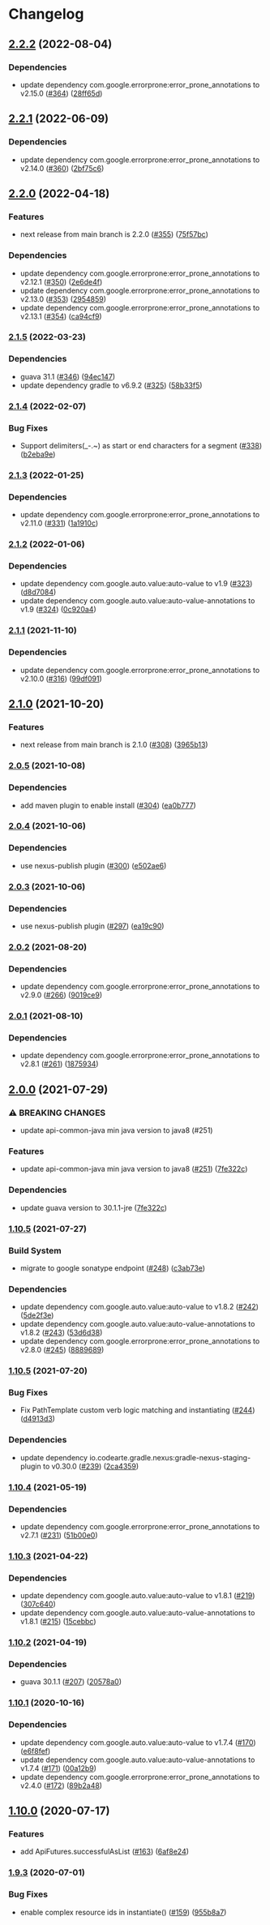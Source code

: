 # Changelog

## [2.2.2](https://github.com/googleapis/api-common-java/compare/v2.2.1...v2.2.2) (2022-08-04)


### Dependencies

* update dependency com.google.errorprone:error_prone_annotations to v2.15.0 ([#364](https://github.com/googleapis/api-common-java/issues/364)) ([28ff65d](https://github.com/googleapis/api-common-java/commit/28ff65d7e70495cc079379b8e78cb515a2960dae))

## [2.2.1](https://github.com/googleapis/api-common-java/compare/v2.2.0...v2.2.1) (2022-06-09)


### Dependencies

* update dependency com.google.errorprone:error_prone_annotations to v2.14.0 ([#360](https://github.com/googleapis/api-common-java/issues/360)) ([2bf75c6](https://github.com/googleapis/api-common-java/commit/2bf75c6415646df0a2dd074a75bd044d0bdc67ca))

## [2.2.0](https://github.com/googleapis/api-common-java/compare/v2.1.5...v2.2.0) (2022-04-18)


### Features

* next release from main branch is 2.2.0 ([#355](https://github.com/googleapis/api-common-java/issues/355)) ([75f57bc](https://github.com/googleapis/api-common-java/commit/75f57bca521495a91fd7e55447c60e2b8955ef06))


### Dependencies

* update dependency com.google.errorprone:error_prone_annotations to v2.12.1 ([#350](https://github.com/googleapis/api-common-java/issues/350)) ([2e6de4f](https://github.com/googleapis/api-common-java/commit/2e6de4f0ce7bbbbbcb066e9986a8d7bd04ab043c))
* update dependency com.google.errorprone:error_prone_annotations to v2.13.0 ([#353](https://github.com/googleapis/api-common-java/issues/353)) ([2954859](https://github.com/googleapis/api-common-java/commit/2954859afe658b07ac76773e056b1b48fe81182b))
* update dependency com.google.errorprone:error_prone_annotations to v2.13.1 ([#354](https://github.com/googleapis/api-common-java/issues/354)) ([ca94cf9](https://github.com/googleapis/api-common-java/commit/ca94cf901e15765d24a5abaaa9707a74f134cfec))

### [2.1.5](https://github.com/googleapis/api-common-java/compare/v2.1.4...v2.1.5) (2022-03-23)


### Dependencies

* guava 31.1 ([#346](https://github.com/googleapis/api-common-java/issues/346)) ([94ec147](https://github.com/googleapis/api-common-java/commit/94ec14787626d64b82197ae541fb152e66dfa442))
* update dependency gradle to v6.9.2 ([#325](https://github.com/googleapis/api-common-java/issues/325)) ([58b33f5](https://github.com/googleapis/api-common-java/commit/58b33f5b83583f85a3091c83e1f13771aa7d0a1c))

### [2.1.4](https://github.com/googleapis/api-common-java/compare/v2.1.3...v2.1.4) (2022-02-07)


### Bug Fixes

* Support delimiters(_-.~) as start or end characters for a segment ([#338](https://github.com/googleapis/api-common-java/issues/338)) ([b2eba9e](https://github.com/googleapis/api-common-java/commit/b2eba9e7497fe13f7132e05a658ca936de5aa9c5))

### [2.1.3](https://github.com/googleapis/api-common-java/compare/v2.1.2...v2.1.3) (2022-01-25)


### Dependencies

* update dependency com.google.errorprone:error_prone_annotations to v2.11.0 ([#331](https://github.com/googleapis/api-common-java/issues/331)) ([1a1910c](https://github.com/googleapis/api-common-java/commit/1a1910c1812375c98212d761034ed300a952f604))

### [2.1.2](https://www.github.com/googleapis/api-common-java/compare/v2.1.1...v2.1.2) (2022-01-06)


### Dependencies

* update dependency com.google.auto.value:auto-value to v1.9 ([#323](https://www.github.com/googleapis/api-common-java/issues/323)) ([d8d7084](https://www.github.com/googleapis/api-common-java/commit/d8d708468f134ad0b39bfd8bccf8d7e08a19e7e1))
* update dependency com.google.auto.value:auto-value-annotations to v1.9 ([#324](https://www.github.com/googleapis/api-common-java/issues/324)) ([0c920a4](https://www.github.com/googleapis/api-common-java/commit/0c920a4c5e68cc7b0a05297bf01114d4a231c591))

### [2.1.1](https://www.github.com/googleapis/api-common-java/compare/v2.1.0...v2.1.1) (2021-11-10)


### Dependencies

* update dependency com.google.errorprone:error_prone_annotations to v2.10.0 ([#316](https://www.github.com/googleapis/api-common-java/issues/316)) ([99df091](https://www.github.com/googleapis/api-common-java/commit/99df0919c7901948a90cc411fc212468a7754c01))

## [2.1.0](https://www.github.com/googleapis/api-common-java/compare/v2.0.5...v2.1.0) (2021-10-20)


### Features

* next release from main branch is 2.1.0 ([#308](https://www.github.com/googleapis/api-common-java/issues/308)) ([3965b13](https://www.github.com/googleapis/api-common-java/commit/3965b13ea832cefe4aa58f4f2ecfd0423686c0f9))

### [2.0.5](https://www.github.com/googleapis/api-common-java/compare/v2.0.4...v2.0.5) (2021-10-08)


### Dependencies

* add maven plugin to enable install ([#304](https://www.github.com/googleapis/api-common-java/issues/304)) ([ea0b777](https://www.github.com/googleapis/api-common-java/commit/ea0b7773c799db16b2ae68ff600dcacaca52abf9))

### [2.0.4](https://www.github.com/googleapis/api-common-java/compare/v2.0.3...v2.0.4) (2021-10-06)


### Dependencies

* use nexus-publish plugin ([#300](https://www.github.com/googleapis/api-common-java/issues/300)) ([e502ae6](https://www.github.com/googleapis/api-common-java/commit/e502ae63f7cea8293c3bf617a74bc74bd345edbc))

### [2.0.3](https://www.github.com/googleapis/api-common-java/compare/v2.0.3...v2.0.3) (2021-10-06)


### Dependencies

* use nexus-publish plugin ([#297](https://www.github.com/googleapis/api-common-java/issues/297)) ([ea19c90](https://www.github.com/googleapis/api-common-java/commit/ea19c90e95088bd4c633c213b092fc9df673a02f))

### [2.0.2](https://www.github.com/googleapis/api-common-java/compare/v2.0.1...v2.0.2) (2021-08-20)


### Dependencies

* update dependency com.google.errorprone:error_prone_annotations to v2.9.0 ([#266](https://www.github.com/googleapis/api-common-java/issues/266)) ([9019ce9](https://www.github.com/googleapis/api-common-java/commit/9019ce98dcd722deea2ca3845d4396184dcc1599))

### [2.0.1](https://www.github.com/googleapis/api-common-java/compare/v2.0.0...v2.0.1) (2021-08-10)


### Dependencies

* update dependency com.google.errorprone:error_prone_annotations to v2.8.1 ([#261](https://www.github.com/googleapis/api-common-java/issues/261)) ([1875934](https://www.github.com/googleapis/api-common-java/commit/187593451b90252daddb55555ab4d40e2fbd4d82))

## [2.0.0](https://www.github.com/googleapis/api-common-java/compare/v1.10.6...v2.0.0) (2021-07-29)


### ⚠ BREAKING CHANGES

* update api-common-java min java version to java8 (#251)

### Features

* update api-common-java min java version to java8 ([#251](https://www.github.com/googleapis/api-common-java/issues/251)) ([7fe322c](https://www.github.com/googleapis/api-common-java/commit/7fe322cef65bdcc9549ddc9efa1ff95df36cc531))


### Dependencies

* update guava version to 30.1.1-jre ([7fe322c](https://www.github.com/googleapis/api-common-java/commit/7fe322cef65bdcc9549ddc9efa1ff95df36cc531))

### [1.10.5](https://www.github.com/googleapis/api-common-java/compare/v1.10.5...v1.10.5) (2021-07-27)


### Build System

* migrate to google sonatype endpoint ([#248](https://www.github.com/googleapis/api-common-java/issues/248)) ([c3ab73e](https://www.github.com/googleapis/api-common-java/commit/c3ab73eca99f3036a26fe10a880c1ff068efc0da))


### Dependencies

* update dependency com.google.auto.value:auto-value to v1.8.2 ([#242](https://www.github.com/googleapis/api-common-java/issues/242)) ([5de2f3e](https://www.github.com/googleapis/api-common-java/commit/5de2f3edfcaed42061ad7dbc4efc886587c0e769))
* update dependency com.google.auto.value:auto-value-annotations to v1.8.2 ([#243](https://www.github.com/googleapis/api-common-java/issues/243)) ([53d6d38](https://www.github.com/googleapis/api-common-java/commit/53d6d38ac0a7d6dc5738823d69ac96d1eadd23a3))
* update dependency com.google.errorprone:error_prone_annotations to v2.8.0 ([#245](https://www.github.com/googleapis/api-common-java/issues/245)) ([8889689](https://www.github.com/googleapis/api-common-java/commit/88896894b821771293cda2d4b7a2f6027ee20ef4))

### [1.10.5](https://www.github.com/googleapis/api-common-java/compare/v1.10.4...v1.10.5) (2021-07-20)


### Bug Fixes

* Fix PathTemplate custom verb logic matching and instantiating ([#244](https://www.github.com/googleapis/api-common-java/issues/244)) ([d4913d3](https://www.github.com/googleapis/api-common-java/commit/d4913d33ff2153cb3a8f6382ab8d918980f542ea))


### Dependencies

* update dependency io.codearte.gradle.nexus:gradle-nexus-staging-plugin to v0.30.0 ([#239](https://www.github.com/googleapis/api-common-java/issues/239)) ([2ca4359](https://www.github.com/googleapis/api-common-java/commit/2ca4359127cc2f8eddb81e8091362a75e1e6e38e))

### [1.10.4](https://www.github.com/googleapis/api-common-java/compare/v1.10.3...v1.10.4) (2021-05-19)


### Dependencies

* update dependency com.google.errorprone:error_prone_annotations to v2.7.1 ([#231](https://www.github.com/googleapis/api-common-java/issues/231)) ([51b00e0](https://www.github.com/googleapis/api-common-java/commit/51b00e0603583fc3b781783945dcbccef81a22fd))

### [1.10.3](https://www.github.com/googleapis/api-common-java/compare/v1.10.2...v1.10.3) (2021-04-22)


### Dependencies

* update dependency com.google.auto.value:auto-value to v1.8.1 ([#219](https://www.github.com/googleapis/api-common-java/issues/219)) ([307c640](https://www.github.com/googleapis/api-common-java/commit/307c640cb487962786be5551a65863c7d2276a3a))
* update dependency com.google.auto.value:auto-value-annotations to v1.8.1 ([#215](https://www.github.com/googleapis/api-common-java/issues/215)) ([15cebbc](https://www.github.com/googleapis/api-common-java/commit/15cebbcaea8a1ea62e4a800d8d325ee302971fcf))

### [1.10.2](https://www.github.com/googleapis/api-common-java/compare/v1.10.1...v1.10.2) (2021-04-19)


### Dependencies

* guava 30.1.1 ([#207](https://www.github.com/googleapis/api-common-java/issues/207)) ([20578a0](https://www.github.com/googleapis/api-common-java/commit/20578a00e5b4ba2f9c4482eccf55ffa37ab12335))

### [1.10.1](https://www.github.com/googleapis/api-common-java/compare/v1.10.0...v1.10.1) (2020-10-16)


### Dependencies

* update dependency com.google.auto.value:auto-value to v1.7.4 ([#170](https://www.github.com/googleapis/api-common-java/issues/170)) ([e6f8fef](https://www.github.com/googleapis/api-common-java/commit/e6f8fef536858c05a2b83404e8b9c774c6506894))
* update dependency com.google.auto.value:auto-value-annotations to v1.7.4 ([#171](https://www.github.com/googleapis/api-common-java/issues/171)) ([00a12b9](https://www.github.com/googleapis/api-common-java/commit/00a12b94c44463b8f37b13cedc3a9241ec031f34))
* update dependency com.google.errorprone:error_prone_annotations to v2.4.0 ([#172](https://www.github.com/googleapis/api-common-java/issues/172)) ([89b2a48](https://www.github.com/googleapis/api-common-java/commit/89b2a48ac22043d85c222979599522ca9397849f))

## [1.10.0](https://www.github.com/googleapis/api-common-java/compare/v1.9.3...v1.10.0) (2020-07-17)


### Features

* add ApiFutures.successfulAsList ([#163](https://www.github.com/googleapis/api-common-java/issues/163)) ([6af8e24](https://www.github.com/googleapis/api-common-java/commit/6af8e24a6252da7217e7c53f86cbb2b321327fc4))

### [1.9.3](https://www.github.com/googleapis/api-common-java/compare/v1.9.2...v1.9.3) (2020-07-01)


### Bug Fixes

* enable complex resource ids in instantiate() ([#159](https://www.github.com/googleapis/api-common-java/issues/159)) ([955b8a7](https://www.github.com/googleapis/api-common-java/commit/955b8a7c7d117c05593763501ee365b74f3cd1f8))
